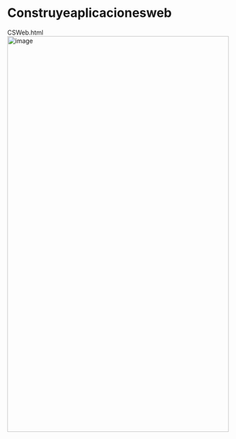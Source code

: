 # Construyeaplicacionesweb
CSWeb.html<br>
<img width="504" height="900" alt="image" src="https://github.com/user-attachments/assets/219a0998-2fec-4855-b876-254322ddb076" />
